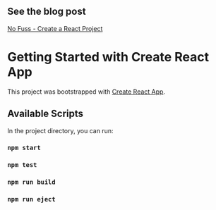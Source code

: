## See the blog post

[No Fuss - Create a React Project](https://awstonehall.vercel.app/blog/post/react-getting-started-typescript)

# Getting Started with Create React App

This project was bootstrapped with [Create React App](https://github.com/facebook/create-react-app).

## Available Scripts

In the project directory, you can run:

### `npm start`

### `npm test`

### `npm run build`

### `npm run eject`

